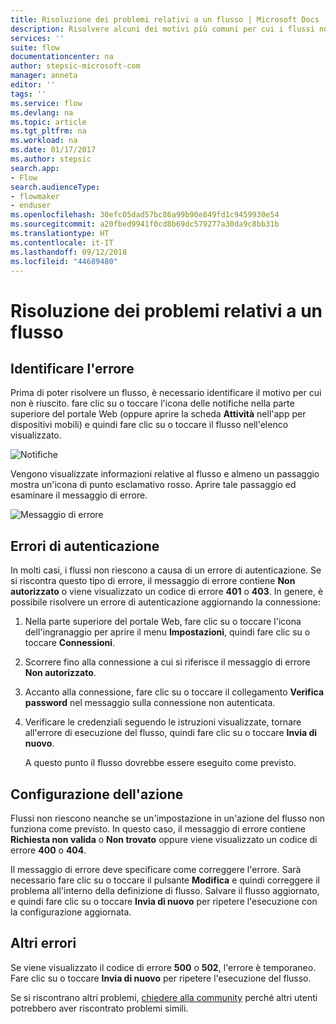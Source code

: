 ```yaml
---
title: Risoluzione dei problemi relativi a un flusso | Microsoft Docs
description: Risolvere alcuni dei motivi più comuni per cui i flussi non riescono
services: ''
suite: flow
documentationcenter: na
author: stepsic-microsoft-com
manager: anneta
editor: ''
tags: ''
ms.service: flow
ms.devlang: na
ms.topic: article
ms.tgt_pltfrm: na
ms.workload: na
ms.date: 01/17/2017
ms.author: stepsic
search.app:
- Flow
search.audienceType:
- flowmaker
- enduser
ms.openlocfilehash: 30efc05dad57bc86a99b90e849fd1c9459930e54
ms.sourcegitcommit: a20fbed9941f0cd8b69dc579277a30da9c8bb31b
ms.translationtype: HT
ms.contentlocale: it-IT
ms.lasthandoff: 09/12/2018
ms.locfileid: "44689480"
---
```

# <a name="troubleshooting-a-flow"></a>Risoluzione dei problemi relativi a un flusso
## <a name="identify-the-error"></a>Identificare l'errore
Prima di poter risolvere un flusso, è necessario identificare il motivo per cui non è riuscito. fare clic su o toccare l'icona delle notifiche nella parte superiore del portale Web (oppure aprire la scheda **Attività** nell'app per dispositivi mobili) e quindi fare clic su o toccare il flusso nell'elenco visualizzato.

![Notifiche](./media/fix-flow-failures/notifications-toolbar.png)

Vengono visualizzate informazioni relative al flusso e almeno un passaggio mostra un'icona di punto esclamativo rosso. Aprire tale passaggio ed esaminare il messaggio di errore.

![Messaggio di errore](./media/fix-flow-failures/flow-run-failure.png)

## <a name="authentication-failures"></a>Errori di autenticazione
In molti casi, i flussi non riescono a causa di un errore di autenticazione. Se si riscontra questo tipo di errore, il messaggio di errore contiene **Non autorizzato** o viene visualizzato un codice di errore **401** o **403**. In genere, è possibile risolvere un errore di autenticazione aggiornando la connessione:

1. Nella parte superiore del portale Web, fare clic su o toccare l'icona dell'ingranaggio per aprire il menu **Impostazioni**, quindi fare clic su o toccare **Connessioni**.
2. Scorrere fino alla connessione a cui si riferisce il messaggio di errore **Non autorizzato**.
3. Accanto alla connessione, fare clic su o toccare il collegamento **Verifica password** nel messaggio sulla connessione non autenticata.
4. Verificare le credenziali seguendo le istruzioni visualizzate, tornare all'errore di esecuzione del flusso, quindi fare clic su o toccare **Invia di nuovo**.
   
    A questo punto il flusso dovrebbe essere eseguito come previsto.

## <a name="action-configuration"></a>Configurazione dell'azione
Flussi non riescono neanche se un'impostazione in un'azione del flusso non funziona come previsto. In questo caso, il messaggio di errore contiene **Richiesta non valida** o **Non trovato** oppure viene visualizzato un codice di errore **400** o **404**.

Il messaggio di errore deve specificare come correggere l'errore. Sarà necessario fare clic su o toccare il pulsante **Modifica** e quindi correggere il problema all'interno della definizione di flusso. Salvare il flusso aggiornato, e quindi fare clic su o toccare **Invia di nuovo** per ripetere l'esecuzione con la configurazione aggiornata.

## <a name="other-failures"></a>Altri errori
Se viene visualizzato il codice di errore **500** o **502**, l'errore è temporaneo. Fare clic su o toccare **Invia di nuovo** per ripetere l'esecuzione del flusso.

Se si riscontrano altri problemi, [chiedere alla community](https://go.microsoft.com/fwlink/?LinkID=787467) perché altri utenti potrebbero aver riscontrato problemi simili.

